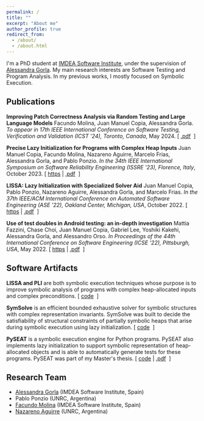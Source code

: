 ```yaml
---
permalink: /
title: ""
excerpt: "About me"
author_profile: true
redirect_from:
  - /about/
  - /about.html
---
```


I'm a PhD student at [IMDEA Software Institute](https://software.imdea.org/), under the supervision of [Alessandra Gorla](https://software.imdea.org/~alessandra.gorla/). My main research interests are Software Testing and Program Analysis. In my previous works, I mostly focused on Symbolic Execution.


## Publications

<p>
<b>Improving Patch Correctness Analysis via Random Testing and Large Language Models</b> Facundo Molina, Juan Manuel Copia, Alessandra Gorla. <em> To appear in 17th IEEE International Conference on Software Testing, Verification and Validation (ICST '24), Toronto, Canada</em>, May 2024.
[
<a href="https://juanmacopia.github.io/files/icst2024.pdf">.pdf</a>&nbsp;
]
</p>

<p>
<b>Precise Lazy Initialization for Programs with Complex Heap Inputs</b> Juan Manuel Copia, Facundo Molina, Nazareno Aguirre, Marcelo Frias, Alessandra Gorla, and Pablo Ponzio. <em> In the 34th IEEE International Symposium on Software Reliability Engineering (ISSRE '23), Florence, Italy</em>, October 2023.
[
<a href="https://ieeexplore.ieee.org/document/10301268">https</a>&nbsp;|
<a href="https://juanmacopia.github.io/files/pli2023.pdf">.pdf</a>&nbsp;
]
</p>

<p>
<b>LISSA: Lazy Initialization with Specialized Solver Aid</b> Juan Manuel Copia, Pablo Ponzio, Nazareno Aguirre, Alessandra Gorla, and Marcelo Frias. <em> In the 37th IEEE/ACM International Conference on Automated Software Engineering (ASE '22), Oakland Center, Michigan, USA</em>, October 2022.
[
<a href="https://doi.org/10.1145/3551349.3556965">https</a>&nbsp;|
<a href="https://juanmacopia.github.io/files/lissa2022.pdf">.pdf</a>&nbsp;
]
</p>

<p>
<b>Use of test doubles in Android testing: an in-depth investigation</b> Mattia Fazzini, Chase Choi, Juan Manuel Copia, Gabriel Lee, Yoshiki Kakehi, Alessandra Gorla, and Alessandro Orso. <em> In Proceedings of the 44th International Conference on Software Engineering (ICSE '22), Pittsburgh, USA</em>, May 2022.
[
<a href="https://doi.org/10.1145/3510003.3510175">https</a>&nbsp;|
<a href="https://dl.acm.org/doi/pdf/10.1145/3510003.3510175">.pdf</a>&nbsp;
]
</p>


## Software Artifacts

<p>
<b>LISSA and PLI</b> are both symbolic execution techniques whose purpose is to improve symbolic analysis of programs with complex heap-allocated inputs and complex preconditions.
[
<a href="https://github.com/JuanmaCopia/spf-pli">code</a>&nbsp;
]
</p>

<p>
<b>SymSolve</b> is an efficient bounded exhaustive solver for symbolic structures with complex representation invariants. SymSolve was built to decide the satisfiability of structural constraints of partially symbolic heaps that arise during symbolic execution using lazy initialization.
[
<a href="https://github.com/JuanmaCopia/SymSolve">code</a>&nbsp;
]
</p>

<p>
<b>PySEAT</b> is a symbolic execution engine for Python programs. PySEAT also implements lazy initialization to support symbolic representation of heap-allocated objects and is able to automatically generate tests for these programs. PySEAT was part of my Master's thesis.
[
<a href="https://github.com/JuanmaCopia/PySEAT">code</a>&nbsp;|
<a href="https://juanmacopia.github.io/files/pyseat2020.pdf">.pdf</a>&nbsp;
]
</p>


## Research Team

* [Alessandra Gorla](https://software.imdea.org/~alessandra.gorla/) (IMDEA Software Institute, Spain)
* Pablo Ponzio (UNRC, Argentina)
* [Facundo Molina](https://facumolina.github.io/) (IMDEA Software Institute, Spain)
* [Nazareno Aguirre](https://dc.exa.unrc.edu.ar/staff/naguirre) (UNRC, Argentina)














<!--
## Projects

<table style="border-collapse: collapse; border: none; font-size:100%">
	<tr style="border: none;">
		<td style="width:30%; border: none;">
			<div class="card-img" style="text-align: left;">
				<img src="{{ site.url }}{{ site.baseurl }}/images/specfuzzer-pic.png">
			</div>
		</td>
		<td align="justify" style="border: none"><a href="https://sites.google.com/view/specfuzzer">SpecFuzzer</a> is a technique that automatically infers test oracles in the form of class specifications (postconditions, invariants). SpecFuzzer uses a fuzzer as a generator of candidate assertions derived from a grammar that is automatically obtained from the class definition; a dynamic invariant detector –Daikon– to filter out assertions invalidated by a test suite; and a mutation-based mechanism to cluster and rank assertions, so that similar constraints are grouped and then the stronger prioritized.
		</td>
	</tr>
	<tr style="border: none;">
		<td style="width:30%; border: none;">
			<div class="card-img" style="text-align: left;">
				<img src="{{ site.url }}{{ site.baseurl }}/images/evospex-pic.png">
			</div>
		</td>
		<td align="justify" style="border: none;">Software reliability analyses requires a specification of the intended behavior of the software under analysis. Unfortunately, software many times lacks such specifications, or only provides them for scenario-specific behaviors. This issue seriously diminishes the analyzability of software with respect to its reliability. <a href="https://github.com/facumolina/evospex">EvoSpex</a> is a tool that, given a Java method, uses an evolutionary algorithm to produce a specification of the method's current behavior, in the form of postcondition assertions.</td>
	</tr>
	<tr style="border: none;">
		<td style="width:30%; height: 30%; border: none;">
			<div class="card-img" style="text-align: left;">
				<img src="{{ site.url }}{{ site.baseurl }}/images/nn-proj-all-2.png">
			</div>
		</td>
		<td align="justify" style="border: none;">As expressing class specifications, such as class invariants, can be a very challenging task, and they are often absent accompanying code, in the <a href="https://sites.google.com/site/learninginvariants">Training Binary Classifiers as Data Structures Invariants</a> project we explore the use of artificial neural networks (binary classifiers) as class invariants of data structure implementations, i.e., we train these models to learn to distinguish valid/invalid instances of data structures. The obtained classifier can then be used in order to attempt to identify (in)correct behaviors in programs manipulating the class.</td>
	</tr>
</table> -->





